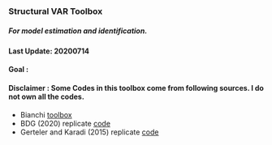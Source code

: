 ### Structural VAR Toolbox
##### For model estimation and identification.
#### Last Update: 20200714
#### Goal       : 
#### Disclaimer : Some Codes in this toolbox come from following sources. I do not own all the codes.
  * Bianchi [toolbox](https://github.com/ambropo/VAR-Toolbox)
  * BDG (2020) replicate [code](http://www.dew-becker.org/)
  * Gerteler and Karadi (2015) replicate [code](https://www.openicpsr.org/openicpsr/project/114082/version/V1/view?path=/openicpsr/114082/fcr:versions/V1/ReprFiles_GK_2013-0329&type=folder)
